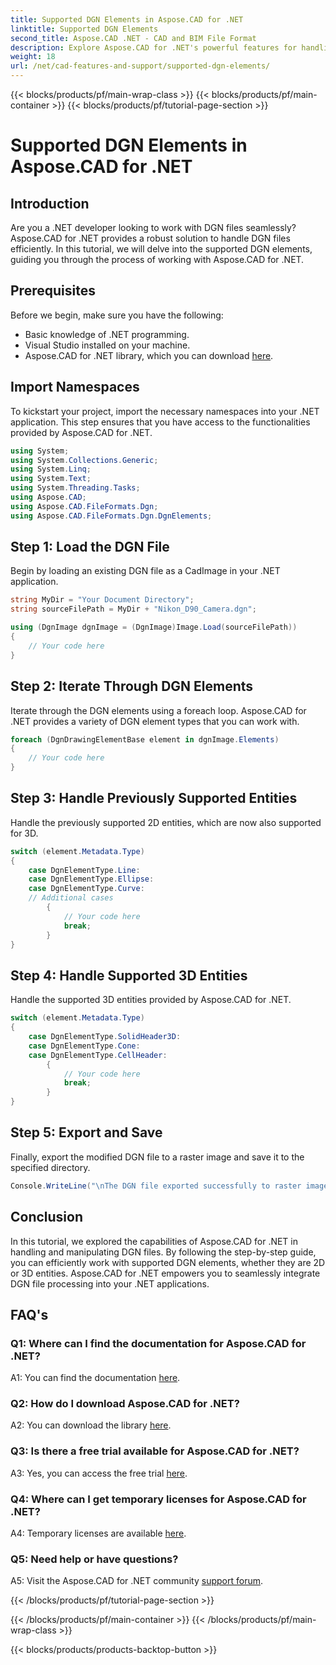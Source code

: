 ```yaml
---
title: Supported DGN Elements in Aspose.CAD for .NET
linktitle: Supported DGN Elements
second_title: Aspose.CAD .NET - CAD and BIM File Format
description: Explore Aspose.CAD for .NET's powerful features for handling DGN files. Follow our step-by-step guide to work seamlessly with 2D and 3D elements.
weight: 18
url: /net/cad-features-and-support/supported-dgn-elements/
---
```


{{< blocks/products/pf/main-wrap-class >}}
{{< blocks/products/pf/main-container >}}
{{< blocks/products/pf/tutorial-page-section >}}

# Supported DGN Elements in Aspose.CAD for .NET

## Introduction

Are you a .NET developer looking to work with DGN files seamlessly? Aspose.CAD for .NET provides a robust solution to handle DGN files efficiently. In this tutorial, we will delve into the supported DGN elements, guiding you through the process of working with Aspose.CAD for .NET.

## Prerequisites

Before we begin, make sure you have the following:

- Basic knowledge of .NET programming.
- Visual Studio installed on your machine.
- Aspose.CAD for .NET library, which you can download [here](https://releases.aspose.com/cad/net/).

## Import Namespaces

To kickstart your project, import the necessary namespaces into your .NET application. This step ensures that you have access to the functionalities provided by Aspose.CAD for .NET.

```csharp
using System;
using System.Collections.Generic;
using System.Linq;
using System.Text;
using System.Threading.Tasks;
using Aspose.CAD;
using Aspose.CAD.FileFormats.Dgn;
using Aspose.CAD.FileFormats.Dgn.DgnElements;
```

## Step 1: Load the DGN File

Begin by loading an existing DGN file as a CadImage in your .NET application.

```csharp
string MyDir = "Your Document Directory";
string sourceFilePath = MyDir + "Nikon_D90_Camera.dgn";

using (DgnImage dgnImage = (DgnImage)Image.Load(sourceFilePath))
{
    // Your code here
}
```

## Step 2: Iterate Through DGN Elements

Iterate through the DGN elements using a foreach loop. Aspose.CAD for .NET provides a variety of DGN element types that you can work with.

```csharp
foreach (DgnDrawingElementBase element in dgnImage.Elements)
{
    // Your code here
}
```

## Step 3: Handle Previously Supported Entities

Handle the previously supported 2D entities, which are now also supported for 3D.

```csharp
switch (element.Metadata.Type)
{
    case DgnElementType.Line:
    case DgnElementType.Ellipse:
    case DgnElementType.Curve:
    // Additional cases
        {
            // Your code here
            break;
        }
}
```

## Step 4: Handle Supported 3D Entities

Handle the supported 3D entities provided by Aspose.CAD for .NET.

```csharp
switch (element.Metadata.Type)
{
    case DgnElementType.SolidHeader3D:
    case DgnElementType.Cone:
    case DgnElementType.CellHeader:
        {
            // Your code here
            break;
        }
}
```

## Step 5: Export and Save

Finally, export the modified DGN file to a raster image and save it to the specified directory.

```csharp
Console.WriteLine("\nThe DGN file exported successfully to raster image.\nFile saved at " + MyDir);
```

## Conclusion

In this tutorial, we explored the capabilities of Aspose.CAD for .NET in handling and manipulating DGN files. By following the step-by-step guide, you can efficiently work with supported DGN elements, whether they are 2D or 3D entities. Aspose.CAD for .NET empowers you to seamlessly integrate DGN file processing into your .NET applications.

## FAQ's

### Q1: Where can I find the documentation for Aspose.CAD for .NET?

A1: You can find the documentation [here](https://reference.aspose.com/cad/net/).

### Q2: How do I download Aspose.CAD for .NET?

A2: You can download the library [here](https://releases.aspose.com/cad/net/).

### Q3: Is there a free trial available for Aspose.CAD for .NET?

A3: Yes, you can access the free trial [here](https://releases.aspose.com/).

### Q4: Where can I get temporary licenses for Aspose.CAD for .NET?

A4: Temporary licenses are available [here](https://purchase.aspose.com/temporary-license/).

### Q5: Need help or have questions?

A5: Visit the Aspose.CAD for .NET community [support forum](https://forum.aspose.com/c/cad/19).

{{< /blocks/products/pf/tutorial-page-section >}}

{{< /blocks/products/pf/main-container >}}
{{< /blocks/products/pf/main-wrap-class >}}

{{< blocks/products/products-backtop-button >}}
